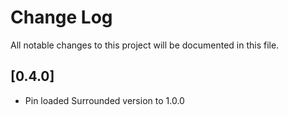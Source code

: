 # Change Log

All notable changes to this project will be documented in this file.

## [0.4.0]

- Pin loaded Surrounded version to 1.0.0
